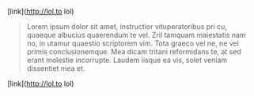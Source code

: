 [link](http://lol.to lol)

> Lorem ipsum dolor sit amet, instructior vituperatoribus pri cu, quaeque
albucius quaerendum te vel. Zril tamquam maiestatis nam no, in utamur quaestio
scriptorem vim. Tota graeco vel ne, ne vel primis conclusionemque. Mea dicam
tritani reformidans te, at sed erant molestie incorrupte. Laudem iisque ea vis,
solet veniam dissentiet mea et.

[link](http://lol.to lol)